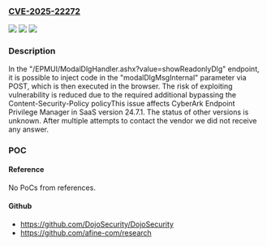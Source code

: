 ### [CVE-2025-22272](https://cve.mitre.org/cgi-bin/cvename.cgi?name=CVE-2025-22272)
![](https://img.shields.io/static/v1?label=Product&message=Endpoint%20Privilege%20Manager&color=blue)
![](https://img.shields.io/static/v1?label=Version&message=24.7.1%20&color=brightgreen)
![](https://img.shields.io/static/v1?label=Vulnerability&message=CWE-79%20Improper%20Neutralization%20of%20Input%20During%20Web%20Page%20Generation%20(XSS%20or%20'Cross-site%20Scripting')&color=brightgreen)

### Description

In the "/EPMUI/ModalDlgHandler.ashx?value=showReadonlyDlg" endpoint, it is possible to inject code in the "modalDlgMsgInternal" parameter via POST, which is then executed in the browser. The risk of exploiting vulnerability is reduced due to the required additional bypassing the Content-Security-Policy policyThis issue affects CyberArk Endpoint Privilege Manager in SaaS version 24.7.1. The status of other versions is unknown. After multiple attempts to contact the vendor we did not receive any answer.

### POC

#### Reference
No PoCs from references.

#### Github
- https://github.com/DojoSecurity/DojoSecurity
- https://github.com/afine-com/research

